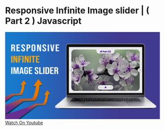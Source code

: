 # Responsive Infinite Image slider | ( Part 2 ) Javascript
![thumbnail](thumbnail.jpg)
[Watch On Youtube](https://youtu.be/RzsvKEF3gSA)